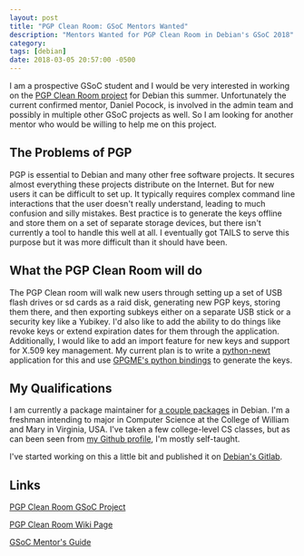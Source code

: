 ```yaml
---
layout: post
title: "PGP Clean Room: GSoC Mentors Wanted"
description: "Mentors Wanted for PGP Clean Room in Debian's GSoC 2018"
category: 
tags: [debian]
date: 2018-03-05 20:57:00 -0500
---
```



I am a prospective GSoC student and I would be very interested in working on 
the [PGP Clean Room project](https://wiki.debian.org/SummerOfCode2018/Projects/CleanRoomForPGPKeyManagement) 
for Debian this summer. Unfortunately the current confirmed mentor, Daniel 
Pocock, is involved in the admin team and possibly in multiple other GSoC
projects as well. So I am looking for another mentor who would be willing to
help me on this project.

The Problems of PGP
-------------------
PGP is essential to Debian and many other free software projects. It secures 
almost everything these projects distribute on the Internet. But for new users 
it can be difficult to set up. It typically requires complex command line 
interactions that the user doesn't really understand, leading to much 
confusion and silly mistakes. Best practice is to generate the keys offline
and store them on a set of separate storage devices, but there isn't currently
a tool to handle this well at all. I eventually got TAILS to serve this
purpose but it was more difficult than it should have been.


What the PGP Clean Room will do
-------------------------------
The PGP Clean room will walk new users through setting up a set of USB
flash drives or sd cards as a raid disk, generating new PGP keys,
storing them there, and then exporting subkeys either on a separate USB
stick or a security key like a Yubikey. I'd also like to add the ability
to do things like revoke keys or extend expiration dates for them
through the application. Additionally, I would like to add an 
import feature for new keys and support for X.509 key management.
My current plan is to write a [python-newt](https://packages.debian.org/stretch/python3-newt)
application for this and use [GPGME's python bindings](https://packages.debian.org/stretch/python3-gpgme)
to generate the keys.

My Qualifications
-----------------

I am currently a package maintainer for 
[a couple packages](https://qa.debian.org/developer.php?email=tookmund%40gmail.com)
in Debian.
I'm a freshman intending to major in Computer Science at the College of
William and Mary in Virginia, USA. I've taken a few college-level CS 
classes, but as can been seen from 
[my Github profile](https://github.com/Tookmund), I'm mostly self-taught.

I've started working on this a little bit and published it on
[Debian's Gitlab](https://salsa.debian.org/tookmund-guest/make-pgp-clean-room).


Links
-----

[PGP Clean Room GSoC Project](https://wiki.debian.org/SummerOfCode2018/Projects/CleanRoomForPGPKeyManagement)

[PGP Clean Room Wiki Page](https://wiki.debian.org/OpenPGP/CleanRoomLiveEnvironment)

[GSoC Mentor's Guide](https://google.github.io/gsocguides/mentor/)

